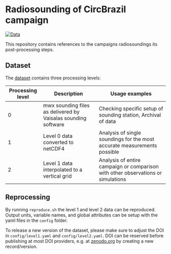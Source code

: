 # Radiosounding of CircBrazil campaign
[![Data](https://img.shields.io/badge/Data-10.5281%2Fzenodo.7051674-green)](https://doi.org/110.5281/zenodo.7051674)

This repository contains references to the campaigns radiosoundings its post-processing steps.

## Dataset
The [dataset](https://doi.org/110.5281/zenodo.7051674) contains three processing levels:

|Processing level | Description | Usage examples |
| --- | --- | --- |
| 0 | mwx sounding files as delivered by Vaisalas sounding software | Checking specific setup of sounding station, Archival of data |
| 1 | Level 0 data converted to netCDF4 | Analysis of single soundings for the most accurate measurements possible |
| 2 | Level 1 data interpolated to a vertical grid | Analysis of entire campaign or comparison with other observations or simulations |

## Reprocessing
By running `reproduce.sh` the level 1 and level 2 data can be reproduced. Output units, variable names, and global attributes
can be setup with the yaml files in the `config` folder.

To release a new version of the dataset, please make sure to adjust the DOI in `config/level1.yaml` and `config/level2.yaml`.
DOI can be reserved before publishing at most DOI providers, e.g. at [zenodo.org](https://help.zenodo.org/) by creating a new record/version.

